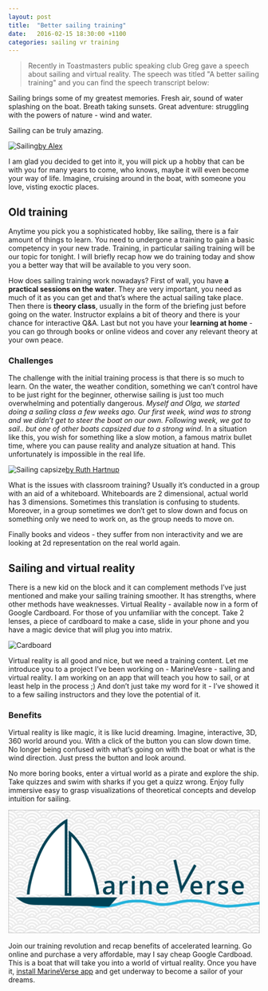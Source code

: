 ```yaml
---
layout: post
title:  "Better sailing training"
date:   2016-02-15 18:30:00 +1100
categories: sailing vr training
---
```


> Recently in Toastmasters public speaking club Greg gave a speech about sailing and virtual reality. The speech was titled "A better sailing training" and you can find the speech transcript below:

Sailing brings some of my greatest memories. Fresh air, sound of water splashing on the boat. Breath taking  sunsets.  Great adventure: struggling with the powers of nature - wind and water.

Sailing can be truly amazing.

![Sailing](http://c2.staticflickr.com/8/7449/10223491246_d5ed38fd60_k.jpg)[by Alex](https://www.flickr.com/photos/14625546@N00/10223491246/in/photolist-gzq4Ls-qHKooh-oLAikB-fnsaKv-4X1gU5-8qKV6J-NsbV8-mRQAsv-ppBPSi-r5PTMm-qNjGg5-xFQ3z3-7v7GDt-y7YQ5w-huNDWB-j2UtY-oGHxrF-fEY5jp-rN9j4V-6NRUd8-aB8dgE-vtL5wY-q97GEZ-716EYp-auSXyx-oAMwWj-orpGLe-pJCBVG-eawCRU-dAvwRB-aWdywt-huNDBP-8LazAF-pqUAPr-pJjLS4-5fwqNe-6Es921-owAiyo-qFtYde-a6C7V8-qNtYrH-qNm78y-2XZCvR-oMGNFo-hJ8tCX-9w4tPU-9eXiiY-6fM2Lp-airbAx-oEZcA4)

<!--more-->

I am glad you decided to get into it, you will pick up a hobby that can be with you for many years to come, who knows, maybe it will even become your way of life. Imagine, cruising around in the boat, with someone you love, visting exoctic places.

## Old training

Anytime you pick you a sophisticated hobby, like sailing, there is a fair amount of things to learn. You need to undergone a training to gain a basic competency in your new trade. Training, in particular sailing training will be our topic for tonight. I will briefly recap how we do training today and show you a better way that will be available to you very soon.

How does sailing training work nowadays? First of wall, you have **a practical sessions on the water**. They are very important, you need as much of it as you can get and that’s where the actual sailing take place. Then there is **theory class**, usually in the form of the briefing just before going on the water. Instructor explains a bit of theory and there is your chance for interactive Q&A. Last but not you have your **learning at home** - you can go through books or online videos and cover any relevant theory at your own peace.

### Challenges

The challenge with the initial training process is that there is so much to learn. On the water, the weather condition, something we can’t control have to be just right for the beginner, otherwise sailing is just too much overwhelming and potentially dangerous. *Myself and Olga, we started doing a sailing class a few weeks ago. Our first week, wind was to strong and we didn’t get to steer the boat on our own. Following week, we got to sail.. but one of other boats capsized due to a strong wind*. In a situation like this, you wish for something like a slow motion, a famous matrix bullet time, where you can pause reality and analyze situation at hand. This unfortunately is impossible in the real life.

![Sailing capsize](http://c1.staticflickr.com/1/55/156574021_6cc056e100_b.jpg)[by Ruth Hartnup](https://www.flickr.com/photos/ruthanddave/156574021/in/photolist-6WGPiC-3PHXJb-5NkMpY-bhbsXR-eQu16-Ns48Q-3PDE3D-3PHZRo-3PHQeq-3PDGBa-ehBv6-otFKRG-paatxo-q4SfPf-pmFL7F-hNPjt-acwpY2-ae9P8G-wrzT-mqsZRv-ae73g6-e5AmNU-bLM5Jn-4y7QUk-4TR1Db-ae9PVU-ae74b4-ae722B-ae73KF-ae74DM-ae9NAY-ae9Qm7-q6WZ7F-paasGf-q6WYYp-q6WZGP-paasiE-Cn7qf3-j3mtPK-q6XfrD-padbUX-pPyE9o-paasM5-pPBsDW-q6MhQc-7X1JUn-5ts17d-nCjTxK-5trZxW-m4cfu)

What is the issues with classroom training? Usually it’s conducted in a group with an aid of a whiteboard. Whiteboards are 2 dimensional, actual world has 3 dimensions. Sometimes this translation is confusing to students. Moreover, in a group sometimes we don’t get to slow down and focus on something only we need to work on, as the group needs to move on.

Finally books and videos - they suffer from non interactivity and we are looking at 2d representation on the real world again.

## Sailing and virtual reality

There is a new kid on the block and it can complement methods I’ve just mentioned and make your sailing training smoother. It has strengths, where other methods have weaknesses. Virtual Reality - available now in a form of Google Cardboard. For those of you unfamiliar with the concept. Take 2 lenses, a piece of cardboard to make a case, slide in your phone and you have a magic device that will plug you into matrix.

![Cardboard](https://developers.google.com/cardboard/images/one-cardboard.png
)

Virtual reality is all good and nice, but we need a training content. Let me introduce you to a project I’ve been working on - MarineVesre - sailing and virtual reality. I am working on an app that will teach you how to sail, or at least help in the process ;) And don’t just take my word for it - I’ve showed it to a few sailing instructors and they love the potential of it.

### Benefits

Virtual reality is like magic, it is like lucid dreaming. Imagine, interactive, 3D, 360 world around you. With a click of the button you can slow down time. No longer being confused with what’s going on with the boat or what is the wind direction. Just press the button and look around.

No more boring books, enter a virtual world as a pirate and explore the ship. Take quizzes and  swim with sharks if you get a quizz wrong. Enjoy fully immersive easy to grasp visualizations of theoretical concepts and develop intuition for sailing.

![MarineVerse](/assets/banner.png)

Join our training revolution and recap benefits of accelerated learning. Go online and purchase a very affordable, may I say cheap Google Cardboad. This is a boat that will take you into a world of virtual reality. Once you have it, [install MarineVerse app](https://play.google.com/store/search?q=marineverse) and get underway to become a sailor of your dreams.

